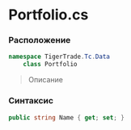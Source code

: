 
# Portfolio.cs
### Расположение
```csharp
namespace TigerTrade.Tc.Data  
    class Portfolio
```

> Описание

### Синтаксис
```csharp
public string Name { get; set; }
```
